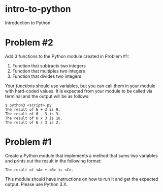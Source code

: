 # intro-to-python
Introduction to Python

# Problem #2
Add 3 functions to the Python module created in Problem #1:

1. Function that subtracts two integers
1. Function that multiples two integers
1. Function that divides two integers

Your *functions* should use variables, but you can call them in your module with hard-coded values. It is expected from your module to be called via terminal and the output will be as follows:
```
$ python3 <script>.py
The result of 6 + 3 is 9.
The result of 6 - 3 is 3.
The result of 6 x 3 is 18.
The result of 6 / 3 is 2.
```

# Problem #1
Create a Python module that implements a method that sums two variables and prints out the result in the following format:
```
The result of <A> + <B> is <C>.
```
This module should have instructions on how to run it and get the expected output. Please use Python 3.X.
